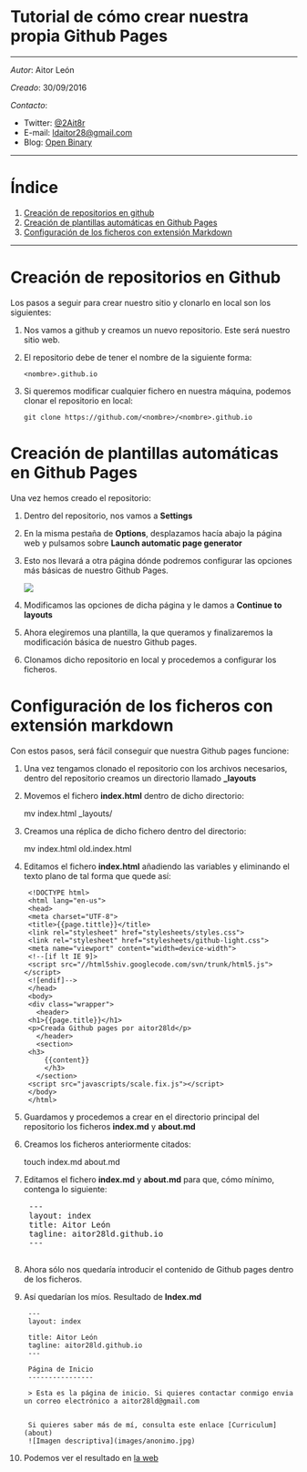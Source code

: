 # Tutorial de cómo crear nuestra propia Github Pages

---

*Autor*: Aitor León

*Creado*: 30/09/2016

*Contacto*:

- Twitter: [@2Ait8r](https://twitter.com/2Ait8r)
- E-mail: ldaitor28@gmail.com
- Blog: [Open Binary](https://openbinary20.wordpress.com)

---

# Índice

1. [Creación de repositorios en github](https://github.com/aitor28ld/aitor28ld.github.io/tree/master#creación-de-repositorios-en-github)
2. [Creación de plantillas automáticas en Github Pages](https://github.com/aitor28ld/aitor28ld.github.io/tree/master#creación-de-plantillas-automáticas-en-github-pages)
3. [Configuración de los ficheros con extensión Markdown](https://github.com/aitor28ld/aitor28ld.github.io/tree/master#configuración-de-los-ficheros-con-extensión-markdown)

---

# Creación de repositorios en Github

Los pasos a seguir para crear nuestro sitio y clonarlo en local son los siguientes:

1. Nos vamos a github y creamos un nuevo repositorio. Este será nuestro sitio web.
2. El repositorio debe de tener el nombre de la siguiente forma:

	```
	<nombre>.github.io
	```

3. Si queremos modificar cualquier fichero en nuestra máquina, podemos clonar el repositorio en local:

	```
	git clone https://github.com/<nombre>/<nombre>.github.io
	```

# Creación de plantillas automáticas en Github Pages

Una vez hemos creado el repositorio:

1. Dentro del repositorio, nos vamos a **Settings**
2. En la misma pestaña de **Options**, desplazamos hacía abajo la página web y pulsamos sobre **Launch automatic page generator**
3. Esto nos llevará a otra página dónde podremos configurar las opciones más básicas de nuestro Github Pages.

	![](http://i.imgur.com/fMKrUKx.png)

4. Modificamos las opciones de dicha página y le damos a **Continue to layouts**
5. Ahora elegiremos una plantilla, la que queramos y finalizaremos la modificación básica de nuestro Github pages.
6. Clonamos dicho repositorio en local y procedemos a configurar los ficheros.

# Configuración de los ficheros con extensión markdown

Con estos pasos, será fácil conseguir que nuestra Github pages funcione:

1. Una vez tengamos clonado el repositorio con los archivos necesarios, dentro del repositorio creamos un directorio llamado **\_layouts**
2. Movemos el fichero **index.html** dentro de dicho directorio:

	mv index.html _layouts/

3. Creamos una réplica de dicho fichero dentro del directorio:

	mv index.html old.index.html

4. Editamos el fichero **index.html** añadiendo las variables y eliminando el texto plano de tal forma que quede así:

    	<!DOCTYPE html>
    	<html lang="en-us">
      	<head>
    	<meta charset="UTF-8">
    	<title>{{page.tittle}}</title>
    	<link rel="stylesheet" href="stylesheets/styles.css">
    	<link rel="stylesheet" href="stylesheets/github-light.css">
    	<meta name="viewport" content="width=device-width">
    	<!--[if lt IE 9]>
    	<script src="//html5shiv.googlecode.com/svn/trunk/html5.js"></script>
    	<![endif]-->
      	</head>
      	<body>
    	<div class="wrapper">
    	  <header>
    	<h1>{{page.title}}</h1>
    	<p>Creada Github pages por aitor28ld</p>
    	  </header>
    	  <section>
    	<h3>
    		{{content}}
    		</h3>
    	  </section>
    	<script src="javascripts/scale.fix.js"></script>
      	</body>
    	</html>

5. Guardamos y procedemos a crear en el directorio principal del repositorio los ficheros **index.md** y **about.md**

6. Creamos los ficheros anteriormente citados:

	touch index.md about.md

7. Editamos el fichero **index.md** y **about.md** para que, cómo mínimo, contenga lo siguiente:

	<pre>
	---
	layout: index
	title: Aitor León
	tagline: aitor28ld.github.io
	---
	</pre>

8. Ahora sólo nos quedaría introducir el contenido de Github pages dentro de los ficheros.
9. Así quedarían los míos. Resultado de **Index.md**

	    ---
	   	layout: index
    
    	title: Aitor León 
    	tagline: aitor28ld.github.io
    	---
    
    	Página de Inicio
    	----------------
    
    	> Esta es la página de inicio. Si quieres contactar conmigo envia un correo electrónico a aitor28ld@gmail.com
    
    
    	Si quieres saber más de mí, consulta este enlace [Curriculum](about)
    	![Imagen descriptiva](images/anonimo.jpg)

10. Podemos ver el resultado en [la web](https://aitor28ld.github.io)
